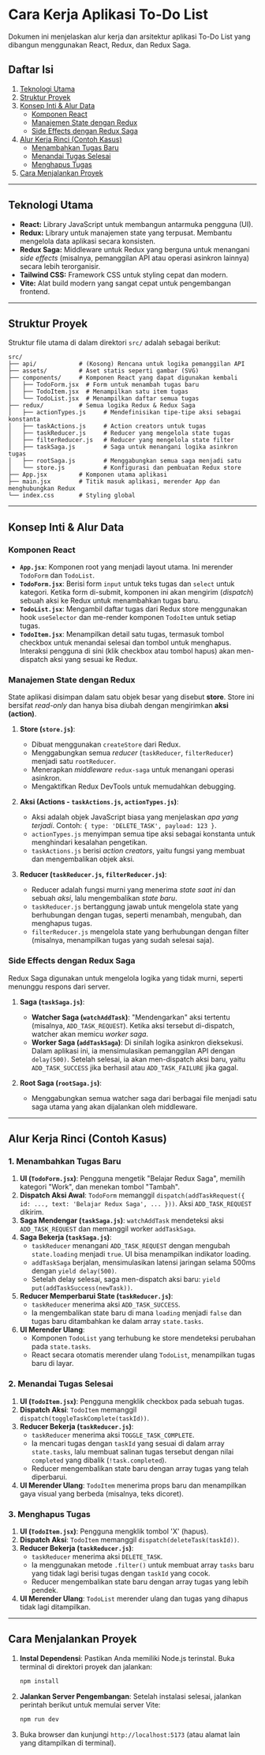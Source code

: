# Cara Kerja Aplikasi To-Do List

Dokumen ini menjelaskan alur kerja dan arsitektur aplikasi To-Do List yang dibangun menggunakan React, Redux, dan Redux Saga.

## Daftar Isi

1.  [Teknologi Utama](#teknologi-utama)
2.  [Struktur Proyek](#struktur-proyek)
3.  [Konsep Inti & Alur Data](#konsep-inti--alur-data)
    -   [Komponen React](#komponen-react)
    -   [Manajemen State dengan Redux](#manajemen-state-dengan-redux)
    -   [Side Effects dengan Redux Saga](#side-effects-dengan-redux-saga)
4.  [Alur Kerja Rinci (Contoh Kasus)](#alur-kerja-rinci-contoh-kasus)
    -   [Menambahkan Tugas Baru](#1-menambahkan-tugas-baru)
    -   [Menandai Tugas Selesai](#2-menandai-tugas-selesai)
    -   [Menghapus Tugas](#3-menghapus-tugas)
5.  [Cara Menjalankan Proyek](#cara-menjalankan-proyek)

---

## Teknologi Utama

-   **React:** Library JavaScript untuk membangun antarmuka pengguna (UI).
-   **Redux:** Library untuk manajemen state yang terpusat. Membantu mengelola data aplikasi secara konsisten.
-   **Redux Saga:** Middleware untuk Redux yang berguna untuk menangani *side effects* (misalnya, pemanggilan API atau operasi asinkron lainnya) secara lebih terorganisir.
-   **Tailwind CSS:** Framework CSS untuk styling cepat dan modern.
-   **Vite:** Alat build modern yang sangat cepat untuk pengembangan frontend.

---

## Struktur Proyek

Struktur file utama di dalam direktori `src/` adalah sebagai berikut:

```
src/
├── api/            # (Kosong) Rencana untuk logika pemanggilan API
├── assets/         # Aset statis seperti gambar (SVG)
├── components/     # Komponen React yang dapat digunakan kembali
│   ├── TodoForm.jsx  # Form untuk menambah tugas baru
│   ├── TodoItem.jsx  # Menampilkan satu item tugas
│   └── TodoList.jsx  # Menampilkan daftar semua tugas
├── redux/          # Semua logika Redux & Redux Saga
│   ├── actionTypes.js     # Mendefinisikan tipe-tipe aksi sebagai konstanta
│   ├── taskActions.js     # Action creators untuk tugas
│   ├── taskReducer.js     # Reducer yang mengelola state tugas
│   ├── filterReducer.js   # Reducer yang mengelola state filter
│   ├── taskSaga.js        # Saga untuk menangani logika asinkron tugas
│   ├── rootSaga.js        # Menggabungkan semua saga menjadi satu
│   └── store.js           # Konfigurasi dan pembuatan Redux store
├── App.jsx         # Komponen utama aplikasi
├── main.jsx        # Titik masuk aplikasi, merender App dan menghubungkan Redux
└── index.css       # Styling global
```

---

## Konsep Inti & Alur Data

### Komponen React

-   **`App.jsx`**: Komponen root yang menjadi layout utama. Ini merender `TodoForm` dan `TodoList`.
-   **`TodoForm.jsx`**: Berisi form `input` untuk teks tugas dan `select` untuk kategori. Ketika form di-submit, komponen ini akan mengirim (*dispatch*) sebuah aksi ke Redux untuk menambahkan tugas baru.
-   **`TodoList.jsx`**: Mengambil daftar tugas dari Redux store menggunakan hook `useSelector` dan me-render komponen `TodoItem` untuk setiap tugas.
-   **`TodoItem.jsx`**: Menampilkan detail satu tugas, termasuk tombol checkbox untuk menandai selesai dan tombol untuk menghapus. Interaksi pengguna di sini (klik checkbox atau tombol hapus) akan men-dispatch aksi yang sesuai ke Redux.

### Manajemen State dengan Redux

State aplikasi disimpan dalam satu objek besar yang disebut **store**. Store ini bersifat *read-only* dan hanya bisa diubah dengan mengirimkan **aksi (action)**.

1.  **Store (`store.js`)**:
    -   Dibuat menggunakan `createStore` dari Redux.
    -   Menggabungkan semua *reducer* (`taskReducer`, `filterReducer`) menjadi satu `rootReducer`.
    -   Menerapkan *middleware* `redux-saga` untuk menangani operasi asinkron.
    -   Mengaktifkan Redux DevTools untuk memudahkan debugging.

2.  **Aksi (Actions - `taskActions.js`, `actionTypes.js`)**:
    -   Aksi adalah objek JavaScript biasa yang menjelaskan *apa yang terjadi*. Contoh: `{ type: 'DELETE_TASK', payload: 123 }`.
    -   `actionTypes.js` menyimpan semua tipe aksi sebagai konstanta untuk menghindari kesalahan pengetikan.
    -   `taskActions.js` berisi *action creators*, yaitu fungsi yang membuat dan mengembalikan objek aksi.

3.  **Reducer (`taskReducer.js`, `filterReducer.js`)**:
    -   Reducer adalah fungsi murni yang menerima *state saat ini* dan sebuah *aksi*, lalu mengembalikan *state baru*.
    -   `taskReducer.js` bertanggung jawab untuk mengelola state yang berhubungan dengan tugas, seperti menambah, mengubah, dan menghapus tugas.
    -   `filterReducer.js` mengelola state yang berhubungan dengan filter (misalnya, menampilkan tugas yang sudah selesai saja).

### Side Effects dengan Redux Saga

Redux Saga digunakan untuk mengelola logika yang tidak murni, seperti menunggu respons dari server.

1.  **Saga (`taskSaga.js`)**:
    -   **Watcher Saga (`watchAddTask`)**: "Mendengarkan" aksi tertentu (misalnya, `ADD_TASK_REQUEST`). Ketika aksi tersebut di-dispatch, watcher akan memicu *worker saga*.
    -   **Worker Saga (`addTaskSaga`)**: Di sinilah logika asinkron dieksekusi. Dalam aplikasi ini, ia mensimulasikan pemanggilan API dengan `delay(500)`. Setelah selesai, ia akan men-dispatch aksi baru, yaitu `ADD_TASK_SUCCESS` jika berhasil atau `ADD_TASK_FAILURE` jika gagal.

2.  **Root Saga (`rootSaga.js`)**:
    -   Menggabungkan semua watcher saga dari berbagai file menjadi satu saga utama yang akan dijalankan oleh middleware.

---

## Alur Kerja Rinci (Contoh Kasus)

### 1. Menambahkan Tugas Baru

1.  **UI (`TodoForm.jsx`)**: Pengguna mengetik "Belajar Redux Saga", memilih kategori "Work", dan menekan tombol "Tambah".
2.  **Dispatch Aksi Awal**: `TodoForm` memanggil `dispatch(addTaskRequest({ id: ..., text: 'Belajar Redux Saga', ... }))`. Aksi `ADD_TASK_REQUEST` dikirim.
3.  **Saga Mendengar (`taskSaga.js`)**: `watchAddTask` mendeteksi aksi `ADD_TASK_REQUEST` dan memanggil worker `addTaskSaga`.
4.  **Saga Bekerja (`taskSaga.js`)**:
    -   `taskReducer` menangani `ADD_TASK_REQUEST` dengan mengubah `state.loading` menjadi `true`. UI bisa menampilkan indikator loading.
    -   `addTaskSaga` berjalan, mensimulasikan latensi jaringan selama 500ms dengan `yield delay(500)`.
    -   Setelah delay selesai, saga men-dispatch aksi baru: `yield put(addTaskSuccess(newTask))`.
5.  **Reducer Memperbarui State (`taskReducer.js`)**:
    -   `taskReducer` menerima aksi `ADD_TASK_SUCCESS`.
    -   Ia mengembalikan state baru di mana `loading` menjadi `false` dan tugas baru ditambahkan ke dalam array `state.tasks`.
6.  **UI Merender Ulang**:
    -   Komponen `TodoList` yang terhubung ke store mendeteksi perubahan pada `state.tasks`.
    -   React secara otomatis merender ulang `TodoList`, menampilkan tugas baru di layar.

### 2. Menandai Tugas Selesai

1.  **UI (`TodoItem.jsx`)**: Pengguna mengklik checkbox pada sebuah tugas.
2.  **Dispatch Aksi**: `TodoItem` memanggil `dispatch(toggleTaskComplete(taskId))`.
3.  **Reducer Bekerja (`taskReducer.js`)**:
    -   `taskReducer` menerima aksi `TOGGLE_TASK_COMPLETE`.
    -   Ia mencari tugas dengan `taskId` yang sesuai di dalam array `state.tasks`, lalu membuat salinan tugas tersebut dengan nilai `completed` yang dibalik (`!task.completed`).
    -   Reducer mengembalikan state baru dengan array tugas yang telah diperbarui.
4.  **UI Merender Ulang**: `TodoItem` menerima props baru dan menampilkan gaya visual yang berbeda (misalnya, teks dicoret).

### 3. Menghapus Tugas

1.  **UI (`TodoItem.jsx`)**: Pengguna mengklik tombol 'X' (hapus).
2.  **Dispatch Aksi**: `TodoItem` memanggil `dispatch(deleteTask(taskId))`.
3.  **Reducer Bekerja (`taskReducer.js`)**:
    -   `taskReducer` menerima aksi `DELETE_TASK`.
    -   Ia menggunakan metode `.filter()` untuk membuat array `tasks` baru yang tidak lagi berisi tugas dengan `taskId` yang cocok.
    -   Reducer mengembalikan state baru dengan array tugas yang lebih pendek.
4.  **UI Merender Ulang**: `TodoList` merender ulang dan tugas yang dihapus tidak lagi ditampilkan.

---

## Cara Menjalankan Proyek

1.  **Instal Dependensi**:
    Pastikan Anda memiliki Node.js terinstal. Buka terminal di direktori proyek dan jalankan:
    ```bash
    npm install
    ```

2.  **Jalankan Server Pengembangan**:
    Setelah instalasi selesai, jalankan perintah berikut untuk memulai server Vite:
    ```bash
    npm run dev
    ```

3.  Buka browser dan kunjungi `http://localhost:5173` (atau alamat lain yang ditampilkan di terminal).